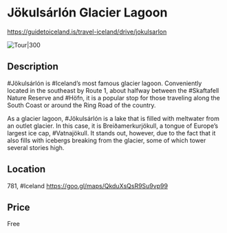 # Jökulsárlón Glacier Lagoon

https://guidetoiceland.is/travel-iceland/drive/jokulsarlon

![Tour|300](https://guidetoiceland.imgix.net/358809/x/0/jokulsarlon-is-one-of-iceland-s-most-popular-and-unique-attractions?auto=format%2Ccompress&crop=faces%2Cedges%2Ccenter&bg=%23fff&fit=crop&q=35&h=926&dpr=1)

## Description

\#Jökulsárlón is #Iceland’s most famous glacier lagoon. Conveniently located in the southeast by Route 1, about halfway between the #Skaftafell Nature Reserve and #Höfn, it is a popular stop for those traveling along the South Coast or around the Ring Road of the country.

As a glacier lagoon, #Jökulsárlón is a lake that is filled with meltwater from an outlet glacier. In this case, it is Breiðamerkurjökull, a tongue of Europe’s largest ice cap, #Vatnajökull. It stands out, however, due to the fact that it also fills with icebergs breaking from the glacier, some of which tower several stories high.

## Location

781, #Iceland
https://goo.gl/maps/QkduXsQsR9Su9vp99

## Price

Free
